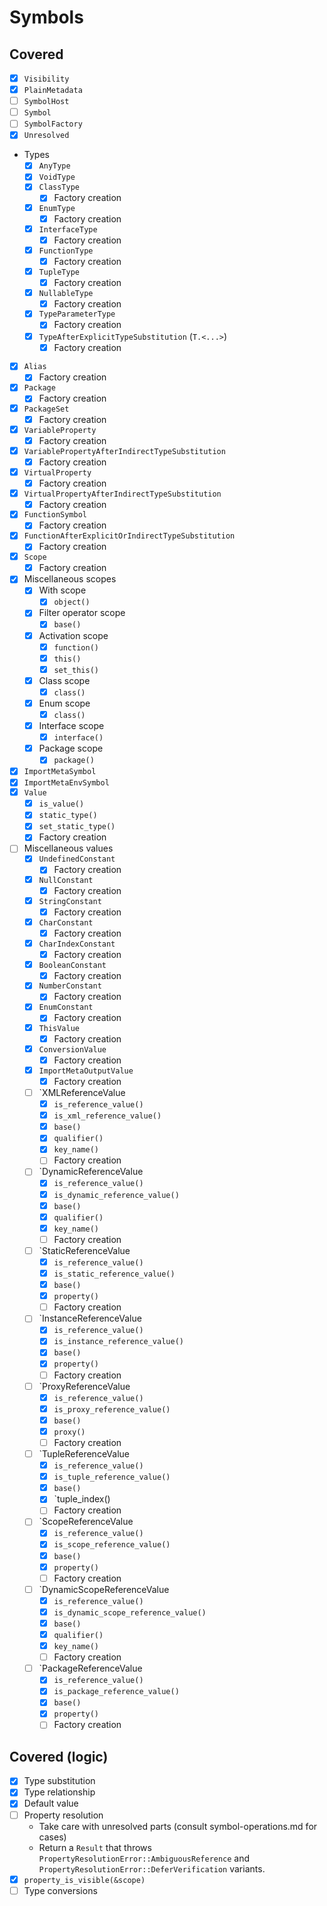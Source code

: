 # Symbols

## Covered

* [x] `Visibility`
* [x] `PlainMetadata`
* [ ] `SymbolHost`
* [ ] `Symbol`
* [ ] `SymbolFactory`
* [x] `Unresolved`
* Types
  * [x] `AnyType`
  * [x] `VoidType`
  * [x] `ClassType`
    * [x] Factory creation
  * [x] `EnumType`
    * [x] Factory creation
  * [x] `InterfaceType`
    * [x] Factory creation
  * [x] `FunctionType`
    * [x] Factory creation
  * [x] `TupleType`
    * [x] Factory creation
  * [x] `NullableType`
    * [x] Factory creation
  * [x] `TypeParameterType`
    * [x] Factory creation
  * [x] `TypeAfterExplicitTypeSubstitution` (`T.<...>`)
    * [x] Factory creation
* [x] `Alias`
  * [x] Factory creation
* [x] `Package`
  * [x] Factory creation
* [x] `PackageSet`
  * [x] Factory creation
* [x] `VariableProperty`
  * [x] Factory creation
* [x] `VariablePropertyAfterIndirectTypeSubstitution`
  * [x] Factory creation
* [x] `VirtualProperty`
  * [x] Factory creation
* [x] `VirtualPropertyAfterIndirectTypeSubstitution`
  * [x] Factory creation
* [x] `FunctionSymbol`
  * [x] Factory creation
* [x] `FunctionAfterExplicitOrIndirectTypeSubstitution`
  * [x] Factory creation
* [x] `Scope`
  * [x] Factory creation
* [x] Miscellaneous scopes
  * [x] With scope
    * [x] `object()`
  * [x] Filter operator scope
    * [x] `base()`
  * [x] Activation scope
    * [x] `function()`
    * [x] `this()`
    * [x] `set_this()`
  * [x] Class scope
    * [x] `class()`
  * [x] Enum scope
    * [x] `class()`
  * [x] Interface scope
    * [x] `interface()`
  * [x] Package scope
    * [x] `package()`
* [x] `ImportMetaSymbol`
* [x] `ImportMetaEnvSymbol`
* [x] `Value`
  * [x] `is_value()`
  * [x] `static_type()`
  * [x] `set_static_type()`
  * [x] Factory creation
* [ ] Miscellaneous values
  * [x] `UndefinedConstant`
    * [x] Factory creation
  * [x] `NullConstant`
    * [x] Factory creation
  * [x] `StringConstant`
    * [x] Factory creation
  * [x] `CharConstant`
    * [x] Factory creation
  * [x] `CharIndexConstant`
    * [x] Factory creation
  * [x] `BooleanConstant`
    * [x] Factory creation
  * [x] `NumberConstant`
    * [x] Factory creation
  * [x] `EnumConstant`
    * [x] Factory creation
  * [x] `ThisValue`
    * [x] Factory creation
  * [x] `ConversionValue`
    * [x] Factory creation
  * [x] `ImportMetaOutputValue`
    * [x] Factory creation
  * [ ] `XMLReferenceValue
    * [x] `is_reference_value()`
    * [x] `is_xml_reference_value()`
    * [x] `base()`
    * [x] `qualifier()`
    * [x] `key_name()`
    * [ ] Factory creation
  * [ ] `DynamicReferenceValue
    * [x] `is_reference_value()`
    * [x] `is_dynamic_reference_value()`
    * [x] `base()`
    * [x] `qualifier()`
    * [x] `key_name()`
    * [ ] Factory creation
  * [ ] `StaticReferenceValue
    * [x] `is_reference_value()`
    * [x] `is_static_reference_value()`
    * [x] `base()`
    * [x] `property()`
    * [ ] Factory creation
  * [ ] `InstanceReferenceValue
    * [x] `is_reference_value()`
    * [x] `is_instance_reference_value()`
    * [x] `base()`
    * [x] `property()`
    * [ ] Factory creation
  * [ ] `ProxyReferenceValue
    * [x] `is_reference_value()`
    * [x] `is_proxy_reference_value()`
    * [x] `base()`
    * [x] `proxy()`
    * [ ] Factory creation
  * [ ] `TupleReferenceValue
    * [x] `is_reference_value()`
    * [x] `is_tuple_reference_value()`
    * [x] `base()`
    * [x] `tuple_index()
    * [ ] Factory creation
  * [ ] `ScopeReferenceValue
    * [x] `is_reference_value()`
    * [x] `is_scope_reference_value()`
    * [x] `base()`
    * [x] `property()`
    * [ ] Factory creation
  * [ ] `DynamicScopeReferenceValue
    * [x] `is_reference_value()`
    * [x] `is_dynamic_scope_reference_value()`
    * [x] `base()`
    * [x] `qualifier()`
    * [x] `key_name()`
    * [ ] Factory creation
  * [ ] `PackageReferenceValue
    * [x] `is_reference_value()`
    * [x] `is_package_reference_value()`
    * [x] `base()`
    * [x] `property()`
    * [ ] Factory creation

## Covered (logic)

* [x] Type substitution
* [x] Type relationship
* [x] Default value
* [ ] Property resolution
  * Take care with unresolved parts (consult symbol-operations.md for cases)
  * Return a `Result` that throws `PropertyResolutionError::AmbiguousReference` and `PropertyResolutionError::DeferVerification` variants.
* [x] `property_is_visible(&scope)`
* [ ] Type conversions